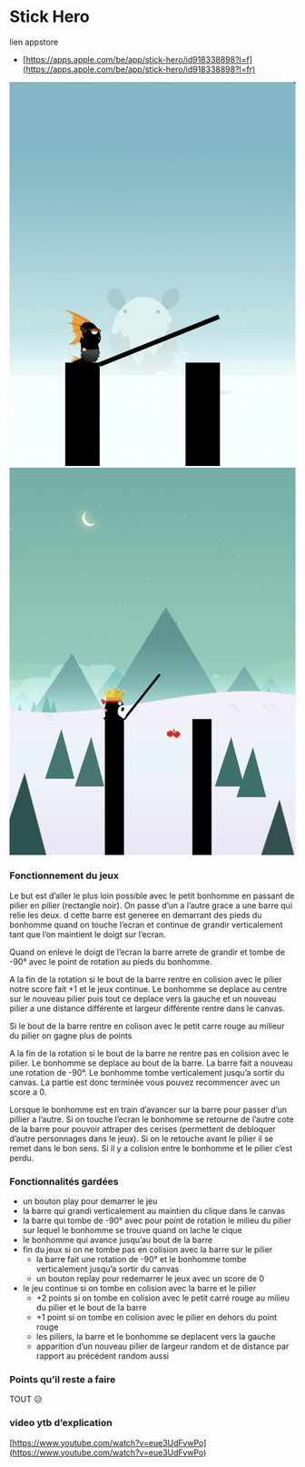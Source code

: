 # Stick Hero

lien appstore

- [https://apps.apple.com/be/app/stick-hero/id918338898?l=f](https://apps.apple.com/be/app/stick-hero/id918338898?l=fr)

![img/stickhero.png](img/stickhero.png)
![img/stickhero2.png](img/stickhero2.png)


### Fonctionnement  du jeux

Le but est d’aller le plus loin possible avec le petit bonhomme en passant de pilier en pilier (rectangle noir). On passe d’un a l’autre grace a une barre qui relie les deux.
d
cette barre est generee en demarrant des pieds du bonhomme quand on touche l’ecran et continue de grandir verticalement tant que l’on maintient le doigt sur l’ecran.

Quand on enleve le doigt de l’ecran la barre arrete de grandir et tombe de -90° avec le point de rotation au pieds du bonhomme.

A la fin de la rotation si le bout de la barre rentre en colision avec le pilier notre score fait +1 et le jeux continue. Le bonhomme se deplace au centre sur le nouveau pilier puis tout ce deplace vers la gauche et un nouveau pilier a une distance différente et largeur différente rentre dans le canvas.

Si le bout de la barre rentre en colison avec le petit carre rouge au milieur du pilier on gagne plus de points

A la fin de la rotation si le bout de la barre ne rentre pas en colision avec le pilier. Le bonhomme se deplace au bout de la barre. La barre fait a nouveau une rotation de -90°. Le bonhomme tombe verticalement jusqu’a sortir du canvas. La partie est donc terminée vous pouvez recommencer avec un score a 0.

Lorsque le bonhomme est en train d’avancer sur la barre pour passer d’un pillier a l’autre. Si on touche l’ecran le bonhomme se retourne de l’autre cote de la barre pour pouvoir attraper des cerises (permettent de debloquer d’autre personnages dans le jeux). Si on le retouche avant le pilier il se remet dans le bon sens. Si il y a colision entre le bonhomme et le pilier c’est perdu.

### Fonctionnalités gardées

- un bouton play pour demarrer le jeu
- la barre qui grandi verticalement au maintien  du clique dans le canvas
- la barre qui tombe de -90° avec pour point de rotation le milieu du pilier sur lequel le bonhomme se trouve quand on lache le cique
- le bonhomme qui avance jusqu’au bout de la barre
- fin du jeux si on ne tombe pas en colision avec la barre sur le pilier
    - la barre fait une rotation de -90° et le bonhomme tombe verticalement jusqu’a sortir du canvas
    - un bouton replay pour redemarrer le jeux avec un score de 0
- le jeu continue si on tombe en colision avec la barre et le pilier
    - +2 points si on tombe en colision avec le petit carré rouge au milieu du pilier et le bout de la barre
    - +1 point si on tombe en colision avec le pilier en dehors du point rouge
    - les piliers, la barre et le bonhomme se deplacent vers la gauche
    - apparition d’un nouveau pilier de largeur random et de distance par rapport au précédent random aussi

### Points qu’il reste a faire

TOUT 😥

### video ytb d’explication

[https://www.youtube.com/watch?v=eue3UdFvwPo](https://www.youtube.com/watch?v=eue3UdFvwPo)